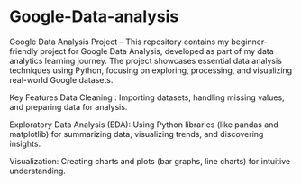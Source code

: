 # Google-Data-analysis
Google Data Analysis Project – This repository contains my beginner-friendly project for Google Data Analysis, developed as part of my data analytics learning journey. The project showcases essential data analysis techniques using Python, focusing on exploring, processing, and visualizing real-world Google datasets.
<br>

Key Features
Data Cleaning : Importing datasets, handling missing values, and preparing data for analysis.

Exploratory Data Analysis (EDA): Using Python libraries (like pandas and matplotlib) for summarizing data, visualizing trends, and discovering insights.

Visualization: Creating charts and plots (bar graphs, line charts) for intuitive understanding.
